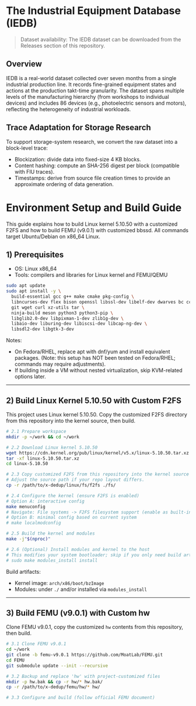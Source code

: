 # The Industrial Equipment Database (IEDB)

> Dataset availability: The IEDB dataset can be downloaded from the Releases section of this repository.

## Overview

IEDB is a real-world dataset collected over seven months from a single industrial production line. It records fine-grained equipment states and actions at the production takt-time granularity. The dataset spans multiple levels of the manufacturing hierarchy (from workshops to individual devices) and includes 86 devices (e.g., photoelectric sensors and motors), reflecting the heterogeneity of industrial workloads.

## Trace Adaptation for Storage Research

To support storage-system research, we convert the raw dataset into a block-level trace:

- Blockization: divide data into fixed-size 4 KB blocks.
- Content hashing: compute an SHA-256 digest per block (compatible with FIU traces).
- Timestamps: derive from source file creation times to provide an approximate ordering of data generation.

# Environment Setup and Build Guide

This guide explains how to build Linux kernel 5.10.50 with a customized F2FS and how to build FEMU (v9.0.1) with customized bbssd. All commands target Ubuntu/Debian on x86_64 Linux.

## 1) Prerequisites

- OS: Linux x86_64
- Tools: compilers and libraries for Linux kernel and FEMU/QEMU

```bash
sudo apt update
sudo apt install -y \
  build-essential gcc g++ make cmake pkg-config \
  libncurses-dev flex bison openssl libssl-dev libelf-dev dwarves bc ccache \
  git wget curl xz-utils tar \
  ninja-build meson python3 python3-pip \
  libglib2.0-dev libpixman-1-dev zlib1g-dev \
  libaio-dev liburing-dev libiscsi-dev libcap-ng-dev \
  libsdl2-dev libgtk-3-dev
```

Notes:

- On Fedora/RHEL, replace apt with dnf/yum and install equivalent packages. (Note: this setup has NOT been tested on Fedora/RHEL; commands may require adjustments).
- If building inside a VM without nested virtualization, skip KVM-related options later.

---

## 2) Build Linux Kernel 5.10.50 with Custom F2FS

This project uses Linux kernel 5.10.50. Copy the customized F2FS directory from this repository into the kernel source, then build.

```bash
# 2.1 Prepare workspace
mkdir -p ~/work && cd ~/work

# 2.2 Download Linux kernel 5.10.50
wget https://cdn.kernel.org/pub/linux/kernel/v5.x/linux-5.10.50.tar.xz
tar -xf linux-5.10.50.tar.xz
cd linux-5.10.50

# 2.3 Copy customized F2FS from this repository into the kernel source tree
# Adjust the source path if your repo layout differs.
cp -r /path/to/x-dedup/linux/fs/f2fs ./fs/

# 2.4 Configure the kernel (ensure F2FS is enabled)
# Option A: interactive config
make menuconfig
# Navigate: File systems -> F2FS filesystem support (enable as built-in or module)
# Option B: minimal config based on current system
# make localmodconfig

# 2.5 Build the kernel and modules
make -j"$(nproc)"

# 2.6 (Optional) Install modules and kernel to the host
# This modifies your system bootloader; skip if you only need build artifacts.
# sudo make modules_install install
```

Build artifacts:

- Kernel image: `arch/x86/boot/bzImage`
- Modules: under `./` and/or installed via `modules_install`

---

## 3) Build FEMU (v9.0.1) with Custom hw

Clone FEMU v9.0.1, copy the customized `hw` contents from this repository, then build.

```bash
# 3.1 Clone FEMU v9.0.1
cd ~/work
git clone -b femu-v9.0.1 https://github.com/MoatLab/FEMU.git
cd FEMU
git submodule update --init --recursive

# 3.2 Backup and replace 'hw' with project-customized files
mkdir -p hw.bak && cp -r hw/* hw.bak/
cp -r /path/to/x-dedup/femu/hw/* hw/

# 3.3 Configure and build (follow official FEMU document)
```

